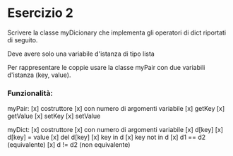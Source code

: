 # Esercizio 2
Scrivere la classe myDicionary che implementa gli operatori di dict riportati
di seguito.

Deve avere solo una variabile d'istanza di tipo lista

Per rappresentare le coppie usare la classe myPair con due variabili d'istanza
(key, value).


### Funzionalità: 

myPair:
	[x] costruttore
		[x] con numero di argomenti variabile
    [x] getKey
    [x] getValue
    [x] setKey
    [x] setValue

myDict:
    [x] costruttore
		[x] con numero di argomenti variabile
    [x] d[key]
    [x] d[key] = value
    [x] del d[key]
    [x] key in d
    [x] key not in d
    [x] d1 == d2 (equivalente)
    [x] d != d2 (non equivalente)


